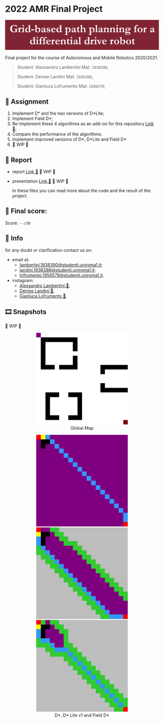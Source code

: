 # 2022 AMR Final Project
<p align="center">
    <img src="./READMEimages/title.png" style="width: 750px;"></img>
</p>

Final project for the course of Autonomous and Mobile Robotics 2020/2021.

>Student: Alessandro Lambertini Mat: `1938390`;
>
>Student: Denise Landini Mat: `1938388`;
>>
>Student: Gianluca Lofrumento Mat: `1956579`;

## 📝 Assignment

1.  Implement D* and the two versions of D*Lite;
2.  Implement Field D*;
3.  Re-Implement these 4 algorithms as an add-on for this repository [Link 🔗](https://github.com/giulioturrisi/Differential-Drive-Robot);
4.  Compare the performance of the algorithms.
5.  Implement improved versions of D*, D\*Lite and Field D*
6.  👷 WIP 👷

## 📜 Report

-   report [Link 🔗](./Report.pdf) 👷 WIP 👷

-   presentation [Link 🔗](./Presentation.pdf) 👷 WIP 👷

    In these files you can read more about the code and the result of the project.

## 💯 Final score:

Score: `--/30`

## 🙋 Info

for any doubt or clarification contact us on:

-   email at:
    -   lambertini.1938390@studenti.uniroma1.it;
    -   landini.1938388@studenti.uniroma1.it;
    -   lofrumento.1956579@studenti.uniroma1.it.
-   instagram:
    -   [Alessandro Lambertini 🔗](https://www.instagram.com/lambertinialessandro/);
    -   [Denise Landini 🔗](https://www.instagram.com/_officialdeni_/);
    -   [Gianluca Lofrumento 🔗](https://www.instagram.com/gianlucchio/).

## 🎞️ Snapshots

👷 WIP 👷

<p align="center">
    <img src="./READMEimages/envTestGlobalMap.png" style="width: 300px; height: 300px"></img>
    <br>
    Global Map
</p>

<p align="center">
    <img src="./READMEimages/envTestDS.gif" style="width: 300px; height: 300px"></img>
    <img src="./READMEimages/envTestDSLV1.gif" style="width: 300px; height: 300px"></img>
    <img src="./READMEimages/envTestFDS.gif" style="width: 300px; height: 300px"></img>
    <br>
    D*, D* Lite v1 and Field D*
</p>
